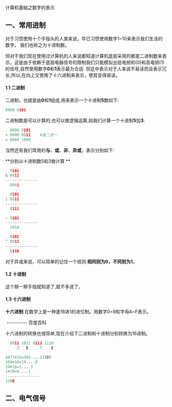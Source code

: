 计算机基础之数字的表示

## 一、常用进制

对于习惯使用十个手指头的人类来说，早已习惯使用数字1~10来表示我们生活的数字。 我们也称之为十进制数。

但对于我们现在使用过计算机的人来说都知道计算机底层采用的都是二进制数来表示，这是由于依赖于底层电器信号的限制我们只能模拟出低电频和(0)和高电频(1)的信号,自然使用数字**0**和**1**表示最为合适. 但这中表示对于人来说不易读而且表示冗长;所以,在向上又使用了十六进制来表示，使其变得易读。

#### 1.1 二进制

二进制，也就是由**0**和**1**组成,用来表示一个十进制**5**数如下:

```python
0000 0101
```

二进制数是可以计算的,也可以做逻辑运算,如我们计算一个十进制**5**加**3**:

```python
  0000 0101
+ 0000 0011    #逢二进一
= 0000 1000
```

当然还有我们常用的**与**、**或**、**非**、**异或**，表示分别如下:

**分别以十进制数5和3做计算 **

```python
  0101
& 0011
--------------
  0001
```

```python
  0101
| 0011
--------------
  0111
```

```python
~ 0101
--------------
  1010
```

```python
  0101
^ 0011
--------------
  0110
```

对于异或来说，可以简单的记住一个规则:**相同则为0，不同则为1**。

#### 1.2 十进制

这个掰一掰手指就知道了,就不多说了。

#### 1.3 十六进制

**十六进制** 在数学上是一种逢16进1的进位制。用数字0~9和字母A~F表示。

​																---------- 百度百科

十六进制的转换也很简单,现在介绍下二进制和十进制分别转换为16进制。

```python
  0011 1011 0111 1110
     3   B     7    E
```

```python
4877÷16=304....13(D)
304÷16=19....0
19÷16=1....3
1÷16=0....1
---------------
130D
```

## 二、电气信号





